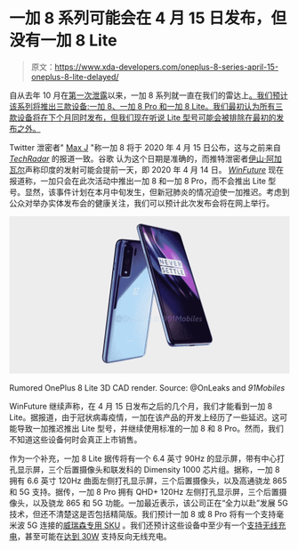 # 一加 8 系列可能会在 4 月 15 日发布，但没有一加 8 Lite

> 原文：<https://www.xda-developers.com/oneplus-8-series-april-15-oneplus-8-lite-delayed/>

自从去年 10 月在[第一次泄露](https://www.xda-developers.com/oneplus-8-punch-hole-display-triple-cameras-leak/)以来，一加 8 系列就一直在我们的雷达上[。我们预计该系列将推出三款设备:一加 8、一加 8 Pro 和一加 8 Lite。我们最初认为所有三款设备将在下个月同时发布，但我们现在听说 Lite 型号可能会被排除在最初的发布之外。](https://www.xda-developers.com/oneplus-8-pro-leaked-renders-show-quad-camera-setup-punch-hole-display/)

Twitter 泄密者" [Max J](https://twitter.com/MaxJmb/status/1238454861538131968) "称一加 8 将于 2020 年 4 月 15 日公布，这与之前来自 [*TechRadar*](https://www.xda-developers.com/oneplus-8-8-pro-8-lite-could-launch-next-month/) 的报道一致。谷歌 认为这个日期是准确的，而推特泄密者[伊山·阿加瓦尔](https://twitter.com/ishanagarwal24/status/1238513299056029696)声称印度的发射可能会提前一天，即 2020 年 4 月 14 日。 [*WinFuture*](https://winfuture.de/news,114663.html) 现在报道称，一加只会在此次活动中推出一加 8 和一加 8 Pro，而不会推出 Lite 型号。显然，该事件计划在本月中旬发生，但新冠肺炎的情况迫使一加推迟。考虑到公众对举办实体发布会的健康关注，我们可以预计此次发布会将在网上举行。

 <picture>![OnePlus 8 Lite](img/46fea126afdd32f8b3901a574c30c4fe.png)</picture> 

Rumored OnePlus 8 Lite 3D CAD render. Source: @OnLeaks and *91Mobiles*

WinFuture 继续声称，在 4 月 15 日发布之后的几个月，我们才能看到一加 8 Lite。据报道，由于冠状病毒疫情，一加在该产品的开发上经历了一些延迟。这可能导致一加推迟推出 Lite 型号，并继续使用标准的一加 8 和 8 Pro。然而，我们不知道这些设备何时会真正上市销售。

作为一个补充，一加 8 Lite 据传将有一个 6.4 英寸 90Hz 的显示屏，带有中心打孔显示屏，三个后置摄像头和联发科的 Dimensity 1000 芯片组。据称，一加 8 拥有 6.6 英寸 120Hz 曲面左侧打孔显示屏，三个后置摄像头，以及高通骁龙 865 和 5G 支持。据传，一加 8 Pro 拥有 QHD+ 120Hz 左侧打孔显示屏，三个后置摄像头，以及骁龙 865 和 5G 功能。一加最近表示，该公司正在“全力以赴”发展 5G 技术，但还不清楚这是否包括精简版。我们预计一加 8 或 8 Pro 将有一个支持毫米波 5G 连接的[威瑞森专用 SKU](https://www.xda-developers.com/oneplus-launcher-oneplus-8-verizon-nfc-wallpapers/) 。我们还预计这些设备中至少有一个[支持无线充电](https://www.xda-developers.com/oneplus-8-series-wireless-charging-support-rumor/)，甚至可能在[达到 30W](https://www.xda-developers.com/oppos-30w-wireless-vooc-charging-is-ready-to-launch-commercially/) 支持反向无线充电。